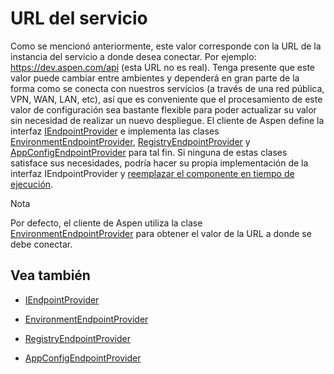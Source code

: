 # URL del servicio

Como se mencionó anteriormente, este valor corresponde con la URL de la instancia del servicio a donde desea conectar. Por ejemplo: https://dev.aspen.com/api (esta URL no es real). Tenga presente que este valor puede cambiar entre ambientes y dependerá en gran parte de la forma como se conecta con nuestros servicios (a través de una red pública, VPN, WAN, LAN, etc), así que es conveniente que el procesamiento de este valor de configuración sea bastante flexible para poder actualizar su valor sin necesidad de realizar un nuevo despliegue. El cliente de Aspen define la interfaz [IEndpointProvider](IEndpointProvider.md) e implementa las clases [EnvironmentEndpointProvider](EnvironmentEndpointProvider.md),  [RegistryEndpointProvider](RegistryEndpointProvider.md) y [AppConfigEndpointProvider](AppConfigEndpointProvider.md) para tal fin. Si ninguna de estas clases satisface sus necesidades, podría hacer su propia implementación de la interfaz IEndpointProvider y [reemplazar el componente en tiempo de ejecución](ServiceLocator.md).

<div class="admonition info">
   <p class="first admonition-title">Nota</p>
   <p class="last">Por defecto, el cliente de Aspen utiliza la clase <a href="../EnvironmentEndpointProvider">EnvironmentEndpointProvider</a> para obtener el valor de la URL a donde se debe conectar.</p>
</div>

## Vea también

- [IEndpointProvider](IEndpointProvider.md)

- [EnvironmentEndpointProvider](EnvironmentEndpointProvider.md)

- [RegistryEndpointProvider](RegistryEndpointProvider.md)

- [AppConfigEndpointProvider](AppConfigEndpointProvider.md)
